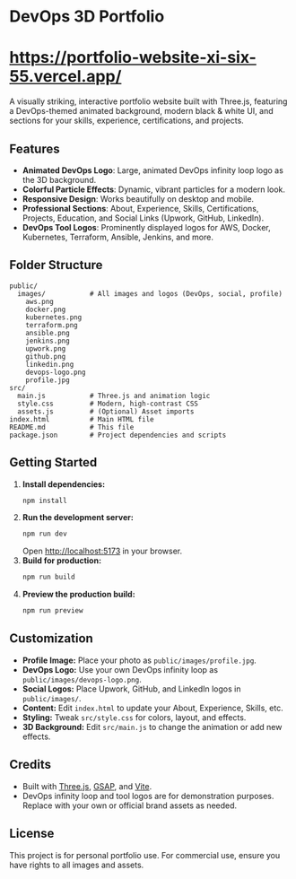 # DevOps 3D Portfolio

# https://portfolio-website-xi-six-55.vercel.app/

A visually striking, interactive portfolio website built with Three.js, featuring a DevOps-themed animated background, modern black & white UI, and sections for your skills, experience, certifications, and projects.

## Features
- **Animated DevOps Logo**: Large, animated DevOps infinity loop logo as the 3D background.
- **Colorful Particle Effects**: Dynamic, vibrant particles for a modern look.
- **Responsive Design**: Works beautifully on desktop and mobile.
- **Professional Sections**: About, Experience, Skills, Certifications, Projects, Education, and Social Links (Upwork, GitHub, LinkedIn).
- **DevOps Tool Logos**: Prominently displayed logos for AWS, Docker, Kubernetes, Terraform, Ansible, Jenkins, and more.

## Folder Structure
```
public/
  images/           # All images and logos (DevOps, social, profile)
    aws.png
    docker.png
    kubernetes.png
    terraform.png
    ansible.png
    jenkins.png
    upwork.png
    github.png
    linkedin.png
    devops-logo.png
    profile.jpg
src/
  main.js           # Three.js and animation logic
  style.css         # Modern, high-contrast CSS
  assets.js         # (Optional) Asset imports
index.html          # Main HTML file
README.md           # This file
package.json        # Project dependencies and scripts
```

## Getting Started
1. **Install dependencies:**
   ```bash
   npm install
   ```
2. **Run the development server:**
   ```bash
   npm run dev
   ```
   Open [http://localhost:5173](http://localhost:5173) in your browser.
3. **Build for production:**
   ```bash
   npm run build
   ```
4. **Preview the production build:**
   ```bash
   npm run preview
   ```

## Customization
- **Profile Image:** Place your photo as `public/images/profile.jpg`.
- **DevOps Logo:** Use your own DevOps infinity loop as `public/images/devops-logo.png`.
- **Social Logos:** Place Upwork, GitHub, and LinkedIn logos in `public/images/`.
- **Content:** Edit `index.html` to update your About, Experience, Skills, etc.
- **Styling:** Tweak `src/style.css` for colors, layout, and effects.
- **3D Background:** Edit `src/main.js` to change the animation or add new effects.

## Credits
- Built with [Three.js](https://threejs.org/), [GSAP](https://greensock.com/gsap/), and [Vite](https://vitejs.dev/).
- DevOps infinity loop and tool logos are for demonstration purposes. Replace with your own or official brand assets as needed.

## License
This project is for personal portfolio use. For commercial use, ensure you have rights to all images and assets. 

